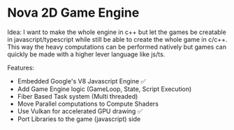 # Nova 2D Game Engine

Idea:
	I want to make the whole engine in c++ but let the games be creatable in javascript/typescript while still be able to create the whole game in c/c++. This way the heavy computations can be performed natively but games can quickly be made with a higher lever language like js/ts.

Features:
- Embedded Google's V8 Javascript Engine ✅
- Add Game Engine logic (GameLoop, State, Script Execution)
- Fiber Based Task system (Multi threaded)
- Move Parallel computations to Compute Shaders
- Use Vulkan for accelerated GPU drawing ✅
- Port Libraries to the game (javascript) side
